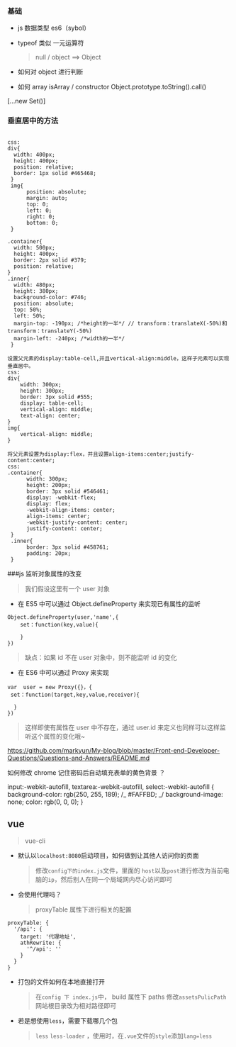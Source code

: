 ### 基础

- js 数据类型 es6（sybol）
- typeof 类似 一元运算符

  > null / object ==> Object

- 如何对 object 进行判断
- 如何 array isArray / constructor
  Object.prototype.toString().call()

[...new Set()]

### 垂直居中的方法

```margin:auto法

css:
div{
  width: 400px;
  height: 400px;
  position: relative;
  border: 1px solid #465468;
 }
 img{
      position: absolute;
      margin: auto;
      top: 0;
      left: 0;
      right: 0;
      bottom: 0;
 }
```

```margin负值法
.container{
  width: 500px;
  height: 400px;
  border: 2px solid #379;
  position: relative;
}
.inner{
  width: 480px;
  height: 380px;
  background-color: #746;
  position: absolute;
  top: 50%;
  left: 50%;
  margin-top: -190px; /*height的一半*/ // transform：translateX(-50%)和transform：translateY(-50%)
  margin-left: -240px; /*width的一半*/
 }
```

```table-cell（未脱离文档流的）
设置父元素的display:table-cell,并且vertical-align:middle，这样子元素可以实现垂直居中。
css:
div{
    width: 300px;
    height: 300px;
    border: 3px solid #555;
    display: table-cell;
    vertical-align: middle;
    text-align: center;
}
img{
    vertical-align: middle;
}
```

```利用flex
将父元素设置为display:flex，并且设置align-items:center;justify-content:center;
css:
.container{
      width: 300px;
      height: 200px;
      border: 3px solid #546461;
      display: -webkit-flex;
      display: flex;
      -webkit-align-items: center;
      align-items: center;
      -webkit-justify-content: center;
      justify-content: center;
 }
 .inner{
      border: 3px solid #458761;
      padding: 20px;
 }
```

###js 监听对象属性的改变

> 我们假设这里有一个 user 对象

- 在 ES5 中可以通过 Object.defineProperty 来实现已有属性的监听

```
Object.defineProperty(user,'name',{
    set：function(key,value){

    }
})
```

> 缺点：如果 id 不在 user 对象中，则不能监听 id 的变化

- 在 ES6 中可以通过 Proxy 来实现

```
var  user = new Proxy({}，{
 set：function(target,key,value,receiver){

  }
})
```

> 这样即使有属性在 user 中不存在，通过 user.id 来定义也同样可以这样监听这个属性的变化哦~

https://github.com/markyun/My-blog/blob/master/Front-end-Developer-Questions/Questions-and-Answers/README.md

如何修改 chrome 记住密码后自动填充表单的黄色背景 ？

input:-webkit-autofill, textarea:-webkit-autofill, select:-webkit-autofill {
background-color: rgb(250, 255, 189); /_ #FAFFBD; _/
background-image: none;
color: rgb(0, 0, 0);
}

## vue

> vue-cli

- 默认以`localhost:8080`启动项目，如何做到让其他人访问你的页面

  > 修改`config下的index.js`文件，里面的 `host`以及`post`进行修改为当前电脑的`ip`，然后别人在同一个局域网内尽心访问即可

- 会使用代理吗？
  > proxyTable 属性下进行相关的配置

```
proxyTable: {
  '/api': {
    target: '代理地址',
    athRewrite: {
      '^/api': ''
    }
  }
}
```

- 打包的文件如何在本地直接打开

  > 在`config 下 index.js`中， build 属性下 paths 修改`assetsPulicPath`网站根目录改为相对路径即可

- 若是想使用`less`，需要下载哪几个包
  > `less` `less-loader` ，使用时，在`.vue`文件的`style`添加`lang=less`
